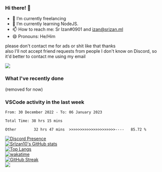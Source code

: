 ### Hi there! 👋

- 🔭 I’m currently freelancing
- 🌱 I’m currently learning NodeJS.
- 📫 How to reach me: Sr Izan#0901 and izan@srizan.ml
- 😄 Pronouns: He/Him

please don't contact me for ads or shit like that thanks  
also I'll not accept friend requests from people I don't know on Discord, so it'd better to contact me using my email

![](https://komarev.com/ghpvc/?username=SrIzan10&color=yellowgreen)

### What I've recently done

(removed for now)

<!--dont-RECENT_ACTIVITY:start-->

### VSCode activity in the last week

<!--START_SECTION:waka-->

```text
From: 30 December 2022 - To: 06 January 2023

Total Time: 38 hrs 15 mins

Other        32 hrs 47 mins  >>>>>>>>>>>>>>>>>>>>>----   85.72 %
```

<!--END_SECTION:waka-->

[![Discord Presence](https://lanyard.cnrad.dev/api/703974042700611634)](https://discord.com/users/703974042700611634)  
[![SrIzan10's GitHub stats](https://github-readme-stats.vercel.app/api?username=SrIzan10&show_icons=true&theme=dark&count_private=true)](https://github.com/anuraghazra/github-readme-stats)  
[![Top Langs](https://github-readme-stats.vercel.app/api/top-langs/?username=SrIzan10&layout=compact&theme=dark&count_private=true)](https://github.com/anuraghazra/github-readme-stats)  
[![wakatime](https://wakatime.com/badge/user/4ad16edf-eadc-48d9-b010-26f275fe0be6.svg)](https://wakatime.com/@4ad16edf-eadc-48d9-b010-26f275fe0be6)  
[![GitHub Streak](https://github-readme-streak-stats.herokuapp.com?user=SrIzan10&theme=dark)](https://git.io/streak-stats)  
![](https://metrics.lecoq.io/SrIzan10?base.repositories=0&languages=1&isocalendar=1&followup=1)
